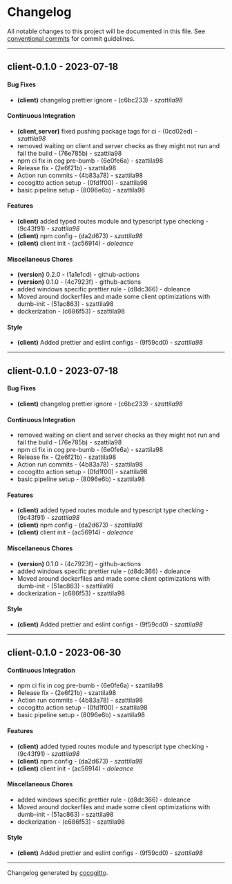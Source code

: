 # Changelog
All notable changes to this project will be documented in this file. See [conventional commits](https://www.conventionalcommits.org/) for commit guidelines.

- - -
## client-0.1.0 - 2023-07-18
#### Bug Fixes
- **(client)** changelog prettier ignore - (c6bc233) - *szattila98*
#### Continuous Integration
- **(client,server)** fixed pushing package tags for ci - (0cd02ed) - *szattila98*
- removed waiting on client and server checks as they might not run and fail the build - (76e785b) - szattila98
- npm ci fix in cog pre-bumb - (6e0fe6a) - szattila98
- Release fix - (2e6f21b) - szattila98
- Action run commits - (4b83a78) - szattila98
- cocogitto action setup - (0fd1f00) - szattila98
- basic pipeline setup - (8096e6b) - szattila98
#### Features
- **(client)** added typed routes module and typescript type checking - (9c43f91) - *szattila98*
- **(client)** npm config - (da2d673) - *szattila98*
- **(client)** client init - (ac56914) - *doleance*
#### Miscellaneous Chores
- **(version)** 0.2.0 - (1a1e1cd) - github-actions
- **(version)** 0.1.0 - (4c7923f) - github-actions
- added windows specific prettier rule - (d8dc366) - doleance
- Moved around dockerfiles and made some client optimizations with dumb-init - (51ac863) - szattila98
- dockerization - (c686f53) - szattila98
#### Style
- **(client)** Added prettier and eslint configs - (9f59cd0) - *szattila98*

- - -

## client-0.1.0 - 2023-07-18
#### Bug Fixes
- **(client)** changelog prettier ignore - (c6bc233) - *szattila98*
#### Continuous Integration
- removed waiting on client and server checks as they might not run and fail the build - (76e785b) - szattila98
- npm ci fix in cog pre-bumb - (6e0fe6a) - szattila98
- Release fix - (2e6f21b) - szattila98
- Action run commits - (4b83a78) - szattila98
- cocogitto action setup - (0fd1f00) - szattila98
- basic pipeline setup - (8096e6b) - szattila98
#### Features
- **(client)** added typed routes module and typescript type checking - (9c43f91) - *szattila98*
- **(client)** npm config - (da2d673) - *szattila98*
- **(client)** client init - (ac56914) - *doleance*
#### Miscellaneous Chores
- **(version)** 0.1.0 - (4c7923f) - github-actions
- added windows specific prettier rule - (d8dc366) - doleance
- Moved around dockerfiles and made some client optimizations with dumb-init - (51ac863) - szattila98
- dockerization - (c686f53) - szattila98
#### Style
- **(client)** Added prettier and eslint configs - (9f59cd0) - *szattila98*

- - -

## client-0.1.0 - 2023-06-30
#### Continuous Integration
- npm ci fix in cog pre-bumb - (6e0fe6a) - szattila98
- Release fix - (2e6f21b) - szattila98
- Action run commits - (4b83a78) - szattila98
- cocogitto action setup - (0fd1f00) - szattila98
- basic pipeline setup - (8096e6b) - szattila98
#### Features
- **(client)** added typed routes module and typescript type checking - (9c43f91) - *szattila98*
- **(client)** npm config - (da2d673) - *szattila98*
- **(client)** client init - (ac56914) - *doleance*
#### Miscellaneous Chores
- added windows specific prettier rule - (d8dc366) - doleance
- Moved around dockerfiles and made some client optimizations with dumb-init - (51ac863) - szattila98
- dockerization - (c686f53) - szattila98
#### Style
- **(client)** Added prettier and eslint configs - (9f59cd0) - *szattila98*

- - -

Changelog generated by [cocogitto](https://github.com/cocogitto/cocogitto).